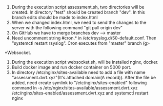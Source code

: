 1. During the execution script assessment.sh, two directories will be created. In directory "test" should be created branch "dev".
In this branch edits should be made to index.html
2. When we changed index.html, we need to send the changes to the server with the following command "git pull origin dev"
3. On GitHub we have to merge branches dev --> master
4. Need uncomment string #cron.* in /etc/rsyslog.d/50-default.conf. Then "systemctl restart rsyslog". Cron executes from "master" branch (g>

*Websocket.
1. During the execution script websocket.sh, will be installed nginx, docker. 
2. Build docker image and run docker container on 5000 port.
3. In directory /etc/nginx/sites-available need to add a file with name "assessment.dvrt.xyz"(It's attached  domain(A record)). 
After the file be added, need create symlink to "/etc/nginx/sites-enabled" following command
ln -s /etc/nginx/sites-available/assessment.dvrt.xyz /etc/nginx/sites-enabled/assessment.dvrt.xyz
and systemctl restart nginx

 
 
